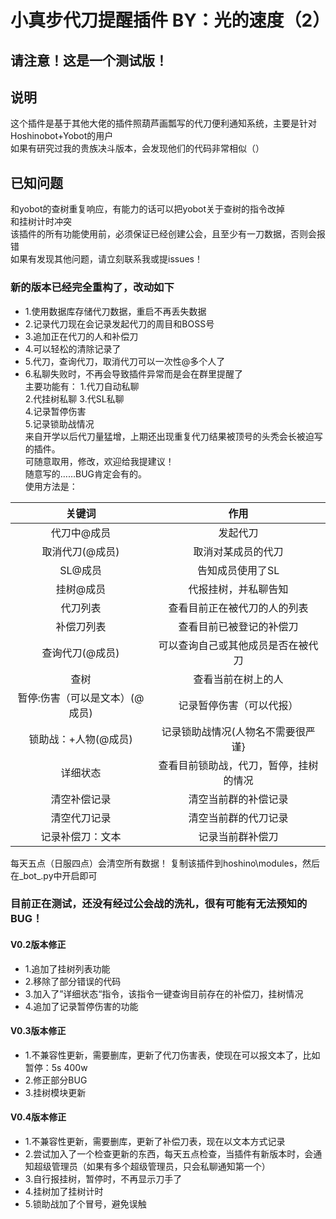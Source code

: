 # 小真步代刀提醒插件 BY：光的速度（2）  
## 请注意！这是一个测试版！
## 说明  
这个插件是基于其他大佬的插件照葫芦画瓢写的代刀便利通知系统，主要是针对Hoshinobot+Yobot的用户   
如果有研究过我的贵族决斗版本，会发现他们的代码非常相似（）   
## 已知问题  
和yobot的查树重复响应，有能力的话可以把yobot关于查树的指令改掉  
和挂树计时冲突  
该插件的所有功能使用前，必须保证已经创建公会，且至少有一刀数据，否则会报错   
如果有发现其他问题，请立刻联系我或提issues！
### 新的版本已经完全重构了，改动如下  
- 1.使用数据库存储代刀数据，重启不再丢失数据  
- 2.记录代刀现在会记录发起代刀的周目和BOSS号  
- 3.追加正在代刀的人和补偿刀  
- 4.可以轻松的清除记录了  
- 5.代刀，查询代刀，取消代刀可以一次性@多个人了  
- 6.私聊失败时，不再会导致插件异常而是会在群里提醒了  
主要功能有：
1.代刀自动私聊    
2.代挂树私聊 
3.代SL私聊   
4.记录暂停伤害   
5.记录锁助战情况   
来自开学以后代刀量猛增，上期还出现重复代刀结果被顶号的头秃会长被迫写的插件。  
可随意取用，修改，欢迎给我提建议！  
随意写的……BUG肯定会有的。  
使用方法是：  

| 关键词     | 作用     |
| :-------------: | :-------------:|
|代刀中@成员  | 发起代刀         
|取消代刀(@成员) |取消对某成员的代刀 
|SL@成员|告知成员使用了SL
|挂树@成员|代报挂树，并私聊告知
|代刀列表|查看目前正在被代刀的人的列表
|补偿刀列表 |查看目前已被登记的补偿刀
|查询代刀(@成员)| 可以查询自己或其他成员是否在被代刀  
|查树|查看当前在树上的人
|暂停:伤害（可以是文本）(@成员)|记录暂停伤害（可以代报）
|锁助战：+人物(@成员)|记录锁助战情况(人物名不需要很严谨}
|详细状态|查看目前锁助战，代刀，暂停，挂树的情况
|清空补偿记录|清空当前群的补偿记录
|清空代刀记录|清空当前群的代刀记录
|记录补偿刀：文本|记录当前群补偿刀

每天五点（日服四点）会清空所有数据！
复制该插件到hoshino\modules，然后在_bot_.py中开启即可  

### 目前正在测试，还没有经过公会战的洗礼，很有可能有无法预知的BUG！  
#### V0.2版本修正   
- 1.追加了挂树列表功能  
- 2.移除了部分错误的代码  
- 3.加入了”详细状态“指令，该指令一键查询目前存在的补偿刀，挂树情况  
- 4.追加了记录暂停伤害的功能  
#### V0.3版本修正
- 1.不兼容性更新，需要删库，更新了代刀伤害表，使现在可以报文本了，比如暂停：5s 400w
- 2.修正部分BUG
- 3.挂树模块更新
#### V0.4版本修正
- 1.不兼容性更新，需要删库，更新了补偿刀表，现在以文本方式记录
- 2.尝试加入了一个检查更新的东西，每天五点检查，当插件有新版本时，会通知超级管理员（如果有多个超级管理员，只会私聊通知第一个）
- 3.自行报挂树，暂停时，不再显示刀手了
- 4.挂树加了挂树计时
- 5.锁助战加了个冒号，避免误触



